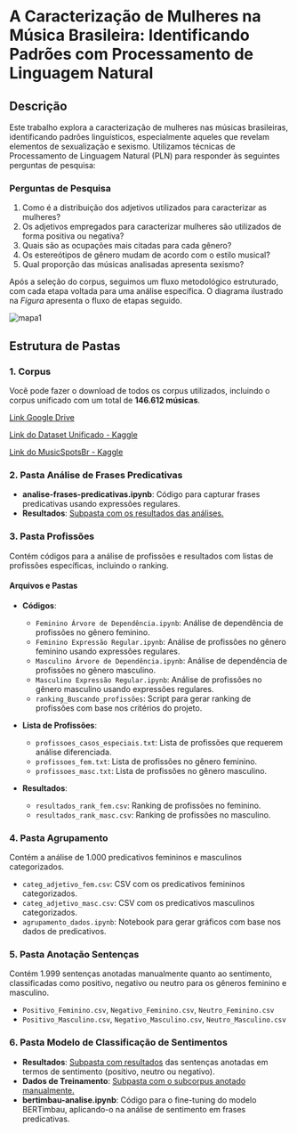# A Caracterização de Mulheres na Música Brasileira: Identificando Padrões com Processamento de Linguagem Natural

## Descrição

Este trabalho explora a caracterização de mulheres nas músicas brasileiras, identificando padrões linguísticos, especialmente aqueles que revelam elementos de sexualização e sexismo. Utilizamos técnicas de Processamento de Linguagem Natural (PLN) para responder às seguintes perguntas de pesquisa:

### Perguntas de Pesquisa
1. Como é a distribuição dos adjetivos utilizados para caracterizar as mulheres?
2. Os adjetivos empregados para caracterizar mulheres são utilizados de forma positiva ou negativa?
3. Quais são as ocupações mais citadas para cada gênero?
4. Os estereótipos de gênero mudam de acordo com o estilo musical?
5. Qual proporção das músicas analisadas apresenta sexismo?

Após a seleção do corpus, seguimos um fluxo metodológico estruturado, com cada etapa voltada para uma análise específica. O diagrama ilustrado na *Figura* apresenta o fluxo de etapas seguido.

![mapa1](https://github.com/user-attachments/assets/78fd5b5e-1c67-4226-b607-97aa051377d4)

## Estrutura de Pastas

### 1. Corpus
Você pode fazer o download de todos os corpus utilizados, incluindo o corpus unificado com um total de **146.612 músicas**.

[Link Google Drive](https://drive.google.com/drive/folders/1BdBsE5gqEVaQ7ANuiuOilYMmjX320Okv?usp=sharing)

[Link do Dataset Unificado - Kaggle](https://www.kaggle.com/datasets/vitoriafirmino/brazilian-lyrics)

[Link do MusicSpotsBr - Kaggle 
](https://www.kaggle.com/datasets/vitoriafirmino/musicspotsbr-popular-brazilian-lyrics-on-spotify)

### 2. Pasta Análise de Frases Predicativas
- **analise-frases-predicativas.ipynb**: Código para capturar frases predicativas usando expressões regulares.
- **Resultados**: [Subpasta com os resultados das análises.](https://drive.google.com/drive/folders/1z9uPvH2deVN4XYr1UUd300cnhiqM522b?usp=sharing)

### 3. Pasta Profissões
Contém códigos para a análise de profissões e resultados com listas de profissões específicas, incluindo o ranking.

#### Arquivos e Pastas
- **Códigos**:
  - `Feminino Árvore de Dependência.ipynb`: Análise de dependência de profissões no gênero feminino.
  - `Feminino Expressão Regular.ipynb`: Análise de profissões no gênero feminino usando expressões regulares.
  - `Masculino Árvore de Dependência.ipynb`: Análise de dependência de profissões no gênero masculino.
  - `Masculino Expressão Regular.ipynb`: Análise de profissões no gênero masculino usando expressões regulares.
  - `ranking_Buscando_profissões`: Script para gerar ranking de profissões com base nos critérios do projeto.

- **Lista de Profissões**:
  - `profissoes_casos_especiais.txt`: Lista de profissões que requerem análise diferenciada.
  - `profissoes_fem.txt`: Lista de profissões no gênero feminino.
  - `profissoes_masc.txt`: Lista de profissões no gênero masculino.

- **Resultados**:
  - `resultados_rank_fem.csv`: Ranking de profissões no feminino.
  - `resultados_rank_masc.csv`: Ranking de profissões no masculino.

### 4. Pasta Agrupamento
Contém a análise de 1.000 predicativos femininos e masculinos categorizados.
- `categ_adjetivo_fem.csv`: CSV com os predicativos femininos categorizados.
- `categ_adjetivo_masc.csv`: CSV com os predicativos masculinos categorizados.
- `agrupamento_dados.ipynb`: Notebook para gerar gráficos com base nos dados de predicativos.

### 5. Pasta Anotação Sentenças
Contém 1.999 sentenças anotadas manualmente quanto ao sentimento, classificadas como positivo, negativo ou neutro para os gêneros feminino e masculino.
- `Positivo_Feminino.csv`, `Negativo_Feminino.csv`, `Neutro_Feminino.csv`
- `Positivo_Masculino.csv`, `Negativo_Masculino.csv`, `Neutro_Masculino.csv`

### 6. Pasta Modelo de Classificação de Sentimentos
- **Resultados**: [Subpasta com resultados](https://drive.google.com/drive/folders/1p57lDAngnc0piW9rs3OTJuIUkYMqZDCI?usp=sharing) das sentenças anotadas em termos de sentimento (positivo, neutro ou negativo).
- **Dados de Treinamento**: [Subpasta com o subcorpus anotado manualmente.](https://drive.google.com/drive/folders/1VFOnKBQlXfCtykBJqX7txTnaTu7-UNy3?usp=sharing)
- **bertimbau-analise.ipynb**: Código para o fine-tuning do modelo BERTimbau, aplicando-o na análise de sentimento em frases predicativas.
